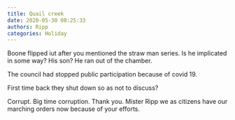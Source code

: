 ```yaml
---
title: Quail creek
date: 2020-05-30 08:25:33
authors: Ripp
categories: Holiday
---
```


 Boone flipped iut after you mentioned the straw man series. Is he implicated in some way? His son? He ran out of the chamber.

The council had stopped public participation because of covid 19.

First time back they shut down so as not to discuss?

Corrupt. Big time corruption.
Thank you.
Mister Ripp we as citizens have our marching orders now because of your efforts.